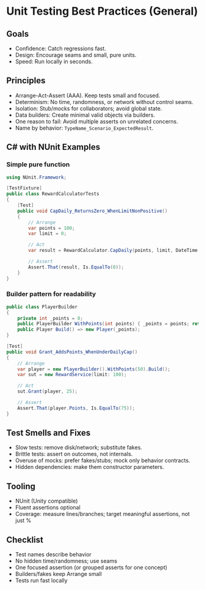 # Unit Testing Best Practices (General)

## Goals
- Confidence: Catch regressions fast.
- Design: Encourage seams and small, pure units.
- Speed: Run locally in seconds.

## Principles
- Arrange-Act-Assert (AAA). Keep tests small and focused.
- Determinism: No time, randomness, or network without control seams.
- Isolation: Stub/mocks for collaborators; avoid global state.
- Data builders: Create minimal valid objects via builders.
- One reason to fail: Avoid multiple asserts on unrelated concerns.
- Name by behavior: `TypeName_Scenario_ExpectedResult`.

## C# with NUnit Examples

### Simple pure function

```csharp
using NUnit.Framework;

[TestFixture]
public class RewardCalculatorTests
{
    [Test]
    public void CapDaily_ReturnsZero_WhenLimitNonPositive()
    {
        // Arrange
        var points = 100;
        var limit = 0;

        // Act
        var result = RewardCalculator.CapDaily(points, limit, DateTime.UtcNow);

        // Assert
        Assert.That(result, Is.EqualTo(0));
    }
}
```

### Builder pattern for readability

```csharp
public class PlayerBuilder
{
    private int _points = 0;
    public PlayerBuilder WithPoints(int points) { _points = points; return this; }
    public Player Build() => new Player(_points);
}
```

```csharp
[Test]
public void Grant_AddsPoints_WhenUnderDailyCap()
{
    // Arrange
    var player = new PlayerBuilder().WithPoints(50).Build();
    var sut = new RewardService(limit: 100);

    // Act
    sut.Grant(player, 25);

    // Assert
    Assert.That(player.Points, Is.EqualTo(75));
}
```

## Test Smells and Fixes
- Slow tests: remove disk/network; substitute fakes.
- Brittle tests: assert on outcomes, not internals.
- Overuse of mocks: prefer fakes/stubs; mock only behavior contracts.
- Hidden dependencies: make them constructor parameters.

## Tooling
- NUnit (Unity compatible)
- Fluent assertions optional
- Coverage: measure lines/branches; target meaningful assertions, not just %

## Checklist
- Test names describe behavior
- No hidden time/randomness; use seams
- One focused assertion (or grouped asserts for one concept)
- Builders/fakes keep Arrange small
- Tests run fast locally
